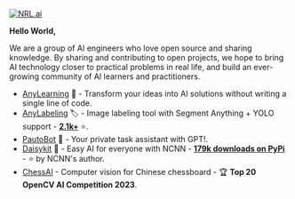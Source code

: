 
[![NRL.ai](https://github.com/user-attachments/assets/0ed0f3c1-5e67-45c6-b29f-cecf841ae4b2)](https://www.nrl.ai/)


**Hello World,**

We are a group of AI engineers who love open source and sharing knowledge. By sharing and contributing to open projects, we hope to bring AI technology closer to practical problems in real life, and build an ever-growing community of AI learners and practitioners.

- [AnyLearning](https://anylearning.nrl.ai) 🌟 - Transform your ideas into AI solutions without writing a single line of code.
- [AnyLabeling](https://github.com/vietanhdev/anylabeling) 🏷 - Image labeling tool with Segment Anything + YOLO support - **[2.1k+](https://github.com/vietanhdev/anylabeling/stargazers)** ⭐.
- [PautoBot](https://github.com/nrl-ai/pautobot) 🤖 - Your private task assistant with GPT!.
- [Daisykit](https://daisykit.nrl.ai) 🍰 - Easy AI for everyone with NCNN - **[179k downloads on PyPi](https://www.pepy.tech/projects/daisykit)** - ⭐ by NCNN's author.
- [ChessAI](https://github.com/nrl-ai/chessai) - Computer vision for Chinese chessboard - 🏆 **Top 20 OpenCV AI Competition 2023**.
